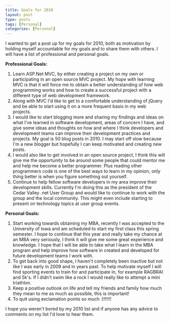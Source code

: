 ```yaml
---
title: Goals for 2010
layout: post
type: posts
tags: [Personal]
categories: [Personal]
---
```


I wanted to get a post up for my goals for 2010, both as motivation by holding myself accountable for my goals and to share them with others.  I will have a list of professional and personal goals.

__Professional Goals:__

1. Learn ASP.Net MVC, by either creating a project on my own or participating in an open source MVC project.  My hope with learning MVC is that it will force me to obtain a better understanding of how web programming works and how to create a successful project with a different type of web development framework.
2. Along with MVC I'd like to get to a comfortable understanding of jQuery and be able to start using it on a more frequent basis in my web projects.
3.  I would like to start blogging more and sharing my findings and ideas on what I've learned in software development, areas of concern I have, and give some ideas and thoughts on how and where I think developers and development teams can improve their development practices and projects.  My goal is 50 blog posts in 2010.  I may start off slow because I'm a new blogger but hopefully I can keep motivated and creating new posts.
4.  I would also like to get involved in an open source project, I think this will give me the opportunity to be around some people that could mentor me and help me become a better programmer.  Plus reading other programmers code is one of the best ways to learn in my opinion, only thing better is when you figure something out yourself.
5. Continue to help fellow software developers in my area improve their development skills.  Currently I'm doing this as the president of the Cedar Valley .net User Group and would like to continue to work with the group and the local community.  This might even include starting to present on technology topics at user group events.

__Personal Goals:__

1. Start working towards obtaining my MBA, recently I was accepted to the University of Iowa and am scheduled to start my first class this spring semester.  I hope to continue that this year and really take my chance at an MBA very seriously, I think it will give me some great experience and knowledge.  I hope that I will be able to take what I learn in the MBA program and help improve how software in created and developed for future development teams I work with.
2. To get back into good shape, I haven't completely been inactive but not like I was early in 2009 and in years past.   To help motivate myself I will find sporting events to train for and participate in, for example RAGBRAI and 5k's.  If I didn't swim like a rock I would really like to attempt a mini triathlon.
3.  Keep a positive outlook on life and tell my friends and family how much they mean to me as much as possible, this is important!
4. To quit using exclamation points so much :)!!!!!!

I hope you weren't bored by my 2010 list and if anyone has any advice to comments on my list I'd love to hear them.